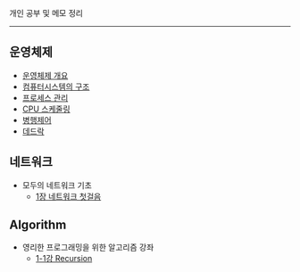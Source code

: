 개인 공부 및 메모 정리

---

## 운영체제

- [운영체제 개요](./Operating-System/운영체제%20개요.md)
- [컴퓨터시스템의 구조](./Operating-System/컴퓨터시스템의%20구조.md)
- [프로세스 관리](./Operating-System/프로세스%20관리.md)
- [CPU 스케줄링](./Operating-System/CPU%20스케줄링.md)
- [병행제어](./Operating-System/병행제어.md)
- [데드락](./Operating-System/데드락.md)

## 네트워크

- 모두의 네트워크 기초
  - [1장 네트워크 첫걸음](./Network/모두의%20네트워크%20기초/1장.md)

## Algorithm

- 영리한 프로그래밍을 위한 알고리즘 강좌
  - [1-1강 Recursion](./Algorithm/순환/순환의%20개념과%20기본%20예제1)
